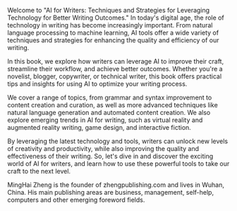 
Welcome to "AI for Writers: Techniques and Strategies for Leveraging Technology for Better Writing Outcomes." In today's digital age, the role of technology in writing has become increasingly important. From natural language processing to machine learning, AI tools offer a wide variety of techniques and strategies for enhancing the quality and efficiency of our writing.

In this book, we explore how writers can leverage AI to improve their craft, streamline their workflow, and achieve better outcomes. Whether you're a novelist, blogger, copywriter, or technical writer, this book offers practical tips and insights for using AI to optimize your writing process.

We cover a range of topics, from grammar and syntax improvement to content creation and curation, as well as more advanced techniques like natural language generation and automated content creation. We also explore emerging trends in AI for writing, such as virtual reality and augmented reality writing, game design, and interactive fiction.

By leveraging the latest technology and tools, writers can unlock new levels of creativity and productivity, while also improving the quality and effectiveness of their writing. So, let's dive in and discover the exciting world of AI for writers, and learn how to use these powerful tools to take our craft to the next level.

MingHai Zheng is the founder of zhengpublishing.com and lives in Wuhan, China. His main publishing areas are business, management, self-help, computers and other emerging foreword fields.
